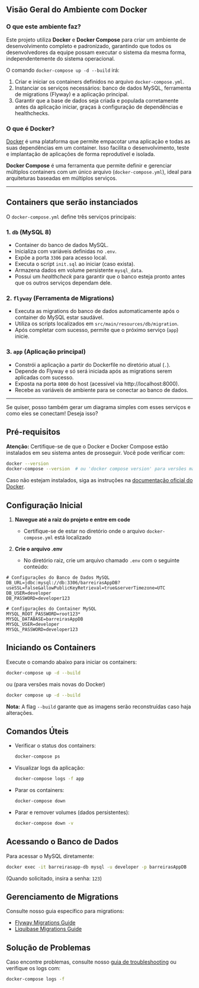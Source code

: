 ## Visão Geral do Ambiente com Docker

### O que este ambiente faz?

Este projeto utiliza **Docker** e **Docker Compose** para criar um ambiente de desenvolvimento completo e padronizado, garantindo que todos os desenvolvedores da equipe possam executar o sistema da mesma forma, independentemente do sistema operacional.

O comando `docker-compose up -d --build` irá:

1. Criar e iniciar os containers definidos no arquivo `docker-compose.yml`.
2. Instanciar os serviços necessários: banco de dados MySQL, ferramenta de migrations (Flyway) e a aplicação principal.
3. Garantir que a base de dados seja criada e populada corretamente antes da aplicação iniciar, graças à configuração de dependências e healthchecks.

### O que é Docker?

[Docker](https://www.docker.com/) é uma plataforma que permite empacotar uma aplicação e todas as suas dependências em um container. Isso facilita o desenvolvimento, teste e implantação de aplicações de forma reprodutível e isolada.

**Docker Compose** é uma ferramenta que permite definir e gerenciar múltiplos containers com um único arquivo (`docker-compose.yml`), ideal para arquiteturas baseadas em múltiplos serviços.

---

## Containers que serão instanciados

O `docker-compose.yml` define três serviços principais:

### 1. `db` (MySQL 8)
- Container do banco de dados MySQL.
- Inicializa com variáveis definidas no `.env`.
- Expõe a porta `3306` para acesso local.
- Executa o script `init.sql` ao iniciar (caso exista).
- Armazena dados em volume persistente `mysql_data`.
- Possui um *healthcheck* para garantir que o banco esteja pronto antes que os outros serviços dependam dele.

### 2. `flyway` (Ferramenta de Migrations)
- Executa as migrations do banco de dados automaticamente após o container do MySQL estar saudável.
- Utiliza os scripts localizados em `src/main/resources/db/migration`.
- Após completar com sucesso, permite que o próximo serviço (`app`) inicie.

### 3. `app` (Aplicação principal)
- Constrói a aplicação a partir do Dockerfile no diretório atual (`.`).
- Depende do Flyway e só será iniciada após as migrations serem aplicadas com sucesso.
- Exposta na porta `8000` do host (acessível via http://localhost:8000).
- Recebe as variáveis de ambiente para se conectar ao banco de dados.

---

Se quiser, posso também gerar um diagrama simples com esses serviços e como eles se conectam! Deseja isso?

## Pré-requisitos

**Atenção:** Certifique-se de que o Docker e Docker Compose estão instalados em seu sistema antes de prosseguir. Você pode verificar com:

```bash
docker --version
docker-compose --version  # ou 'docker compose version' para versões mais novas
```

Caso não estejam instalados, siga as instruções na [documentação oficial do Docker](https://docs.docker.com/get-docker/).

## Configuração Inicial

1. **Navegue até a raiz do projeto e entre em code**
    - Certifique-se de estar no diretório onde o arquivo `docker-compose.yml` está localizado

2. **Crie o arquivo .env**
    - No diretório raiz, crie um arquivo chamado `.env` com o seguinte conteúdo:

```env
# Configurações do Banco de Dados MySQL
DB_URL=jdbc:mysql://db:3306/barreirasAppDB?useSSL=false&allowPublicKeyRetrieval=true&serverTimezone=UTC
DB_USER=developer
DB_PASSWORD=developer123

# Configurações do Container MySQL
MYSQL_ROOT_PASSWORD=root123*
MYSQL_DATABASE=barreirasAppDB
MYSQL_USER=developer
MYSQL_PASSWORD=developer123
```

## Iniciando os Containers

Execute o comando abaixo para iniciar os containers:

```bash
docker-compose up -d --build
```
ou (para versões mais novas do Docker)
```bash
docker compose up -d --build
```

**Nota:** A flag `--build` garante que as imagens serão reconstruídas caso haja alterações.

## Comandos Úteis

- Verificar o status dos containers:
  ```bash
  docker-compose ps
  ```

- Visualizar logs da aplicação:
  ```bash
  docker-compose logs -f app
  ```

- Parar os containers:
  ```bash
  docker-compose down
  ```

- Parar e remover volumes (dados persistentes):
  ```bash
  docker-compose down -v
  ```

## Acessando o Banco de Dados

Para acessar o MySQL diretamente:

```bash
docker exec -it barreirasapp-db mysql -u developer -p barreirasAppDB
```
(Quando solicitado, insira a senha: `123`)

## Gerenciamento de Migrations

Consulte nosso guia específico para migrations:
- [Flyway Migrations Guide](docs/migrations-flyway.md)
- [Liquibase Migrations Guide](docs/migrations-liquibase.md)

## Solução de Problemas

Caso encontre problemas, consulte nosso [guia de troubleshooting](docs/troubleshooting.md) ou verifique os logs com:

```bash
docker-compose logs -f
```